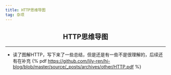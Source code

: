 ```yaml
---
title: HTTP思维导图
tag: 杂项
---
```

<h2><center>HTTP思维导图</center></h2>

---
- 读了图解HTTP，写下来了一些总结，但是还是有一些不是很理解的，后续还有在补充
{% pdf  https://github.com/lily-ren/hi-blog/blob/master/source/_posts/archives/other/HTTP.pdf %}